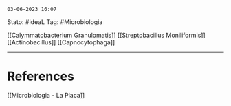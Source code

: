 	03-06-2023 16:07
Stato: #ideaL
Tag: #Microbiologia 

[[Calymmatobacterium Granulomatis]]
[[Streptobacillus Moniliformis]]
[[Actinobacillus]]
[[Capnocytophaga]]

---
# References
[[Microbiologia - La Placa]]